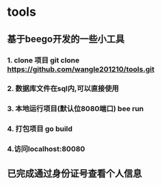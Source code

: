 # tools
## 基于beego开发的一些小工具 
### 1. clone 项目 git clone https://github.com/wangle201210/tools.git
### 2. 数据库文件在sql内,可以直接使用
### 3. 本地运行项目(默认位8080端口) bee run 
### 4. 打包项目 go build
### 4.访问localhost:80080

## 已完成通过身份证号查看个人信息
